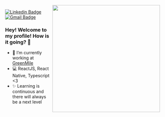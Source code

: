 <img align="right" src="https://raw.githubusercontent.com/MicaelliMedeiros/micaellimedeiros/master/image/computer-illustration.png" width="350"/>

[![Linkedin Badge](https://img.shields.io/badge/-Gleydson%20Rodrigues-844bc9?style=flat-square&logo=Linkedin&logoColor=white&link=https://www.linkedin.com/in/gleydsonsr/)](https://www.linkedin.com/in/gleydsonsr/) 
[![Gmail Badge](https://img.shields.io/badge/-gleydsonsr@gmail.com-844bc9?style=flat-square&logo=Gmail&logoColor=white&link=mailto:gleydsonsr@gmail.com)](mailto:gleydsonsr@gmail.com)

### Hey! Welcome to my profile! How is it going? 👋

- 🚀 I’m currently working at [GreenMile](https://greenmile.com/)
- 💻 ReactJS, React Native, Typescript <3
- ✨ Learning is continuous and there will always be a next level


